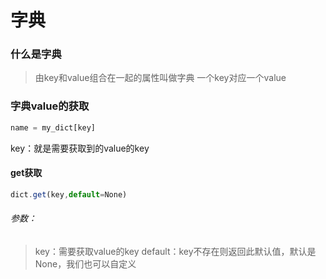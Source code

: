 # 字典

### 什么是字典
>由key和value组合在一起的属性叫做字典
>一个key对应一个value

### 字典value的获取
```js
name = my_dict[key]
```
key：就是需要获取到的value的key
#### get获取
```js
dict.get(key,default=None)
```
###### 参数：
>key：需要获取value的key
>default：key不存在则返回此默认值，默认是None，我们也可以自定义